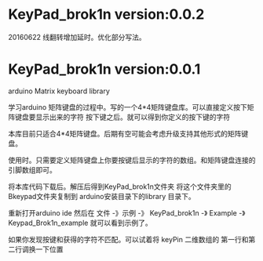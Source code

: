 
# KeyPad_brok1n  version:0.0.2
20160622
线翻转增加延时。优化部分写法。


# KeyPad_brok1n  version:0.0.1
arduino Matrix keyboard library

学习arduino 矩阵键盘的过程中。写的一个4*4矩阵键盘库。可以直接定义按下矩阵键盘要显示出来的字符 按下键之后。就可以得到你定义的按下键的字符

本库目前只适合4*4矩阵键盘。后期有空可能会考虑升级支持其他形式的矩阵键盘。

使用时。只需要定义矩阵键盘上你要按键后显示的字符的数组。和矩阵键盘连接的引脚数组即可。

将本库代码下载后。解压后得到KeyPad_brok1n文件夹 将这个文件夹里的 Bkeypad文件夹复制到 arduino安装目录下的library 目录下。

重新打开arduino ide  然后在  文件 -》示例 -》 KeyPad_brok1n -》 Example -》Keypad_Brok1n_example  就可以看到示例了。


如果你发现按键和获得的字符不匹配。可以试着将 keyPin 二维数组的 第一行和第二行调换一下位置

